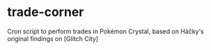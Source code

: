 # trade-corner

Cron script to perform trades in Pokémon Crystal, based on Háčky's original findings on [Glitch City]